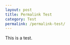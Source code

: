 ```yaml
---
layout: post
title: Permalink Test
category: Test
permalink: /permalink-test/
---
```


This is a test.